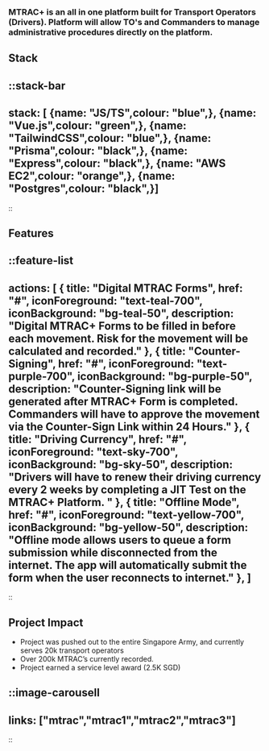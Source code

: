 
### MTRAC+ is an all in one platform built for Transport Operators (Drivers). Platform will allow TO's and Commanders to manage administrative procedures directly on the platform.

## Stack
::stack-bar
---
stack: [
    {name: "JS/TS",colour: "blue",},
    {name: "Vue.js",colour: "green",},
    {name: "TailwindCSS",colour: "blue",},
    {name: "Prisma",colour: "black",},
    {name: "Express",colour: "black",},
    {name: "AWS EC2",colour: "orange",},
    {name: "Postgres",colour: "black",}]
---
::


## Features
::feature-list
---
actions: [
  {
    title: "Digital MTRAC Forms",
    href: "#",
    iconForeground: "text-teal-700",
    iconBackground: "bg-teal-50",
    description: "Digital MTRAC+ Forms to be filled in before each movement. Risk for the movement will be calculated and recorded."
  },
  {
    title: "Counter-Signing",
    href: "#",
    iconForeground: "text-purple-700",
    iconBackground: "bg-purple-50",
    description: "Counter-Signing link will be generated after MTRAC+ Form is completed. Commanders will have to approve the movement via the Counter-Sign Link within 24 Hours."
  },
  {
    title: "Driving Currency",
    href: "#",
    iconForeground: "text-sky-700",
    iconBackground: "bg-sky-50",
    description: "Drivers will have to renew their driving currency every 2 weeks by completing a JIT Test on the MTRAC+ Platform. "
  },
  {
    title: "Offline Mode",
    href: "#",
    iconForeground: "text-yellow-700",
    iconBackground: "bg-yellow-50",
    description: "Offline mode allows users to queue a form submission while disconnected from the internet. The app will automatically submit the form when the user reconnects to internet."
  },
]
---
::
  <!-- {
    title: "Submit an expense",
    href: "#",
    iconForeground: "text-rose-700",
    iconBackground: "bg-rose-50",
    description: "tesdfasdasd"
  },
  {
    title: "Training",
    href: "#",
    iconForeground: "text-indigo-700",
    iconBackground: "bg-indigo-50",
    description: "tesdfasdasd"
  }, -->
  
## Project Impact

- Project was pushed out to the entire Singapore Army, and currently serves 20k transport operators
- Over 200k MTRAC’s currently recorded.
- Project earned a service level award (2.5K SGD)


::image-carousell
---
links: ["mtrac","mtrac1","mtrac2","mtrac3"]
---
::

